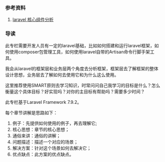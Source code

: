 ### 参考资料
1. [laravel 核心组件分析](https://sunnyingit.github.io/book)

### 导读
此专栏需要开发人员有一定的laravel基础，比如如何搭建和运行laravel框架，如何使用composer包管理工具，如何使用laravel自带的Artisan命令行脚手架工具。

我会从laravel的框架层和业务层两个角度去分析框架，框架层去了解框架的整体设计思想，业务层去了解如何去使用它和为什么这么使用。

这里推荐使用SMART原则去学习知识，时常问问自己我学习的目标是什么？怎么衡量这个具体目标？好实现吗？对你的主目标有帮助吗？需要多少时间？

此专栏基于Laravel Framework 7.9.2。

每个章节讲解是思路如下：
1. 例子：先提供如何使用的例子，再去理解它;
1. 核心思想：章节的核心思想；
1. 通俗来讲：通俗的讲解；
1. 问题描述：描述一个对应的场景；
1. 解决方案：针对这个场景如何去解决它；
1. 优点缺点：此方案的优点缺点。